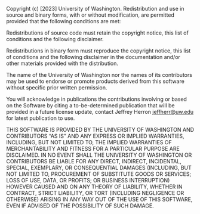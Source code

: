 Copyright (c) [2023] University of Washington. Redistribution and use in source and binary forms, with or without modification, are permitted provided that the following conditions are met:

Redistributions of source code must retain the copyright notice, this list of conditions and the following disclaimer.

Redistributions in binary form must reproduce the copyright notice, this list of conditions and the following disclaimer in the documentation and/or other materials provided with the distribution.

The name of the University of Washington nor the names of its contributors may be used to endorse or promote products derived from this software without specific prior written permission.

You will acknowledge in publications the contributions involving or based on the Software by citing a to-be-determined publication that will be provided in a future license update, contact Jeffrey Herron jeffherr@uw.edu for latest publication to use.

THIS SOFTWARE IS PROVIDED BY THE UNIVERSITY OF WASHINGTON AND CONTRIBUTORS “AS IS” AND ANY EXPRESS OR IMPLIED WARRANTIES, INCLUDING, BUT NOT LIMITED TO, THE IMPLIED WARRANTIES OF MERCHANTABILITY AND FITNESS FOR A PARTICULAR PURPOSE ARE DISCLAIMED. IN NO EVENT SHALL THE UNIVERSITY OF WASHINGTON OR CONTRIBUTORS BE LIABLE FOR ANY DIRECT, INDIRECT, INCIDENTAL, SPECIAL, EXEMPLARY, OR CONSEQUENTIAL DAMAGES (INCLUDING, BUT NOT LIMITED TO, PROCUREMENT OF SUBSTITUTE GOODS OR SERVICES; LOSS OF USE, DATA, OR PROFITS; OR BUSINESS INTERRUPTION) HOWEVER CAUSED AND ON ANY THEORY OF LIABILITY, WHETHER IN CONTRACT, STRICT LIABILITY, OR TORT (INCLUDING NEGLIGENCE OR OTHERWISE) ARISING IN ANY WAY OUT OF THE USE OF THIS SOFTWARE, EVEN IF ADVISED OF THE POSSIBILITY OF SUCH DAMAGE.
